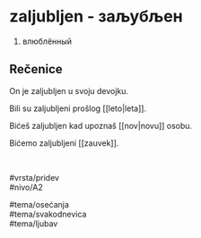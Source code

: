 # zaljubljen - заљубљен

1. влюблённый

## Rečenice

On je zaljubljen u svoju devojku.

Bili su zaljubljeni prošlog [[leto|leta]].

Bićeš zaljubljen kad upoznaš [[nov|novu]] osobu.

Bićemo zaljubljeni [[zauvek]].

<br>

#vrsta/pridev  
#nivo/A2  

#tema/osećanja  
#tema/svakodnevica  
#tema/ljubav
